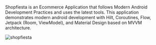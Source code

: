 Shopfiesta is an Ecommerce Application that follows Modern Android Development Practices and uses the latest tools. This application demonstrates modern android development with Hilt, Coroutines, Flow, Jetpack (Room, ViewModel), and Material Design based on MVVM architecture.

![shopfiesta](https://user-images.githubusercontent.com/72992585/208250293-a51d8604-3cc6-4f2f-b84e-496093886965.png)
